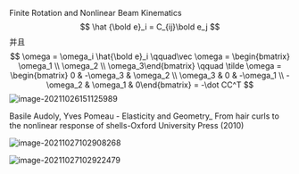 Finite Rotation and Nonlinear Beam Kinematics  
$$
\hat {\bold e}_i = C_{ij}\bold e_j
$$
并且
$$
\omega = \omega_i \hat{\bold e}_i \qquad\vec \omega = \begin{bmatrix} \omega_1 \\ \omega_2 \\ \omega_3\end{bmatrix} \qquad \tilde \omega = \begin{bmatrix} 0 & -\omega_3 & \omega_2 \\ \omega_3 & 0 & -\omega_1 \\ -\omega_2 & \omega_1 & 0\end{bmatrix} = -\dot CC^T
$$
![image-20211026151125989](D:\定理\连续介质力学\image-20211026151125989.png)

Basile Audoly, Yves Pomeau - Elasticity and Geometry_ From hair curls to the nonlinear response of shells-Oxford University Press (2010)

![image-20211027102908268](D:\定理\连续介质力学\image-20211027102908268.png)

![image-20211027102922479](D:\定理\连续介质力学\image-20211027102922479.png)
